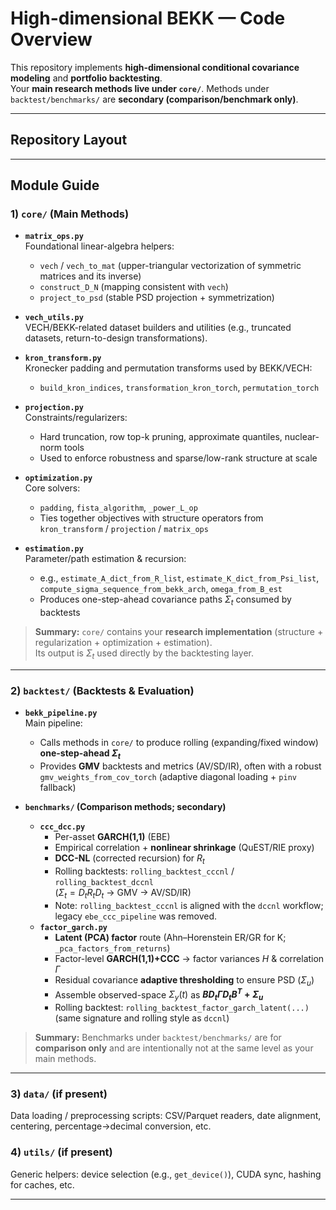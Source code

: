 # High-dimensional BEKK — Code Overview

This repository implements **high-dimensional conditional covariance modeling** and **portfolio backtesting**.  
Your **main research methods live under `core/`**. Methods under `backtest/benchmarks/` are **secondary (comparison/benchmark only)**.

---

## Repository Layout

---

## Module Guide

### 1) `core/` (Main Methods)

- **`matrix_ops.py`**  
  Foundational linear-algebra helpers:  
  - `vech` / `vech_to_mat` (upper-triangular vectorization of symmetric matrices and its inverse)  
  - `construct_D_N` (mapping consistent with `vech`)  
  - `project_to_psd` (stable PSD projection + symmetrization)

- **`vech_utils.py`**  
  VECH/BEKK-related dataset builders and utilities (e.g., truncated datasets, return-to-design transformations).

- **`kron_transform.py`**  
  Kronecker padding and permutation transforms used by BEKK/VECH:  
  - `build_kron_indices`, `transformation_kron_torch`, `permutation_torch`

- **`projection.py`**  
  Constraints/regularizers:  
  - Hard truncation, row top-k pruning, approximate quantiles, nuclear-norm tools  
  - Used to enforce robustness and sparse/low-rank structure at scale

- **`optimization.py`**  
  Core solvers:  
  - `padding`, `fista_algorithm`, `_power_L_op`  
  - Ties together objectives with structure operators from `kron_transform` / `projection` / `matrix_ops`

- **`estimation.py`**  
  Parameter/path estimation & recursion:  
  - e.g., `estimate_A_dict_from_R_list`, `estimate_K_dict_from_Psi_list`,  
    `compute_sigma_sequence_from_bekk_arch`, `omega_from_B_est`  
  - Produces one-step-ahead covariance paths $\Sigma_t$ consumed by backtests

> **Summary:** `core/` contains your **research implementation** (structure + regularization + optimization + estimation).  
> Its output is $\Sigma_t$ used directly by the backtesting layer.

---

### 2) `backtest/` (Backtests & Evaluation)

- **`bekk_pipeline.py`**  
  Main pipeline:  
  - Calls methods in `core/` to produce rolling (expanding/fixed window) **one-step-ahead $\Sigma_t$**  
  - Provides **GMV** backtests and metrics (AV/SD/IR), often with a robust
    `gmv_weights_from_cov_torch` (adaptive diagonal loading + `pinv` fallback)

- **`benchmarks/` (Comparison methods; **secondary**)**
  - **`ccc_dcc.py`**  
    - Per-asset **GARCH(1,1)** (EBE)  
    - Empirical correlation + **nonlinear shrinkage** (QuEST/RIE proxy)  
    - **DCC-NL** (corrected recursion) for $R_t$  
    - Rolling backtests: `rolling_backtest_cccnl` / `rolling_backtest_dccnl`  
      ($\Sigma_t = D_t R_t D_t$ → GMV → AV/SD/IR)  
    - Note: `rolling_backtest_cccnl` is aligned with the `dccnl` workflow; legacy `ebe_ccc_pipeline` was removed.
  - **`factor_garch.py`**  
    - **Latent (PCA) factor** route (Ahn–Horenstein ER/GR for K; `_pca_factors_from_returns`)  
    - Factor-level **GARCH(1,1)+CCC** → factor variances $H$ & correlation $\Gamma$  
    - Residual covariance **adaptive thresholding** to ensure PSD ($\Sigma_u$)  
    - Assemble observed-space $\Sigma_y(t)$ as **$B D_t \Gamma D_t B^T + \Sigma_u$**  
    - Rolling backtest: `rolling_backtest_factor_garch_latent(...)`  
      (same signature and rolling style as `dccnl`)

> **Summary:** Benchmarks under `backtest/benchmarks/` are for **comparison only** and are intentionally not at the same level as your main methods.

---

### 3) `data/` (if present)
Data loading / preprocessing scripts: CSV/Parquet readers, date alignment, centering, percentage→decimal conversion, etc.

### 4) `utils/` (if present)
Generic helpers: device selection (e.g., `get_device()`), CUDA sync, hashing for caches, etc.

---
